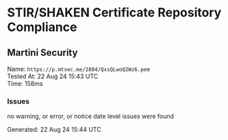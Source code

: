 # STIR/SHAKEN Certificate Repository Compliance

## Martini Security

Name: `https://p.mtsec.me/2884/QxsQLwoQ2Wz6.pem`\
Tested At: 22 Aug 24 15:43 UTC\
Time: 158ms

### Issues

no warning, or error, or notice date level issues were found

Generated: 22 Aug 24 15:44 UTC